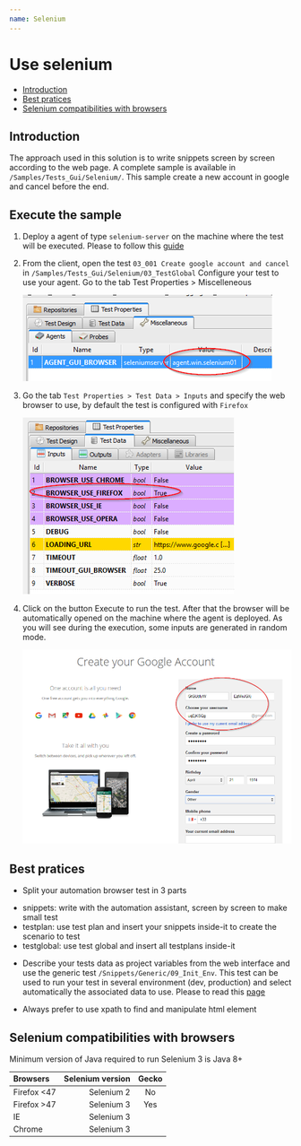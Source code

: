 ```yaml
---
name: Selenium
---
```


# Use selenium

* [Introduction](selenium#introduction)
* [Best pratices](selenium#best-pratices)
* [Selenium compatibilities with browsers](selenium#selenium-compatibilities-with-browsers)

## Introduction

The approach used in this solution is to write snippets screen by screen according to the web page.
A complete sample is available in `/Samples/Tests_Gui/Selenium/`. This sample create a new account in google and cancel before the end.

## Execute the sample

1. Deploy a agent of type `selenium-server` on the machine where the test will be executed. 
Please to follow this [guide](http://documentations.extensivetesting.org/docs/toolbox_deployment/first_connection)

2. From the client, open the test `03_001 Create google account and cancel` in `/Samples/Tests_Gui/Selenium/03_TestGlobal`
Configure your test to use your agent. Go to the tab Test Properties > Miscelleneous

    ![](/docs/images/selenium_agent.png)

3. Go the tab `Test Properties > Test Data > Inputs` and specify the web browser to use, by default the test is configured with `Firefox`

    ![](/docs/images/selenium_browser.png)

4. Click on the button Execute to run the test. After that the browser will be automatically opened on the machine where the agent is deployed.
As you will see during the execution, some inputs are generated in random mode.

    ![](/docs/images/selenium_random_data.png)


## Best pratices

* Split your automation browser test in 3 parts 
 - snippets:  write with the automation assistant, screen by screen to make small test 
 - testplan:  use test plan and insert your snippets inside-it to create the scenario to test
 - testglobal:  use test global and insert all testplans inside-it
 
* Describe your tests data as project variables from the web interface and use the generic test `/Snippets/Generic/09_Init_Env`. This test can be used to run your test in several environment (dev, production) and select automatically the associated data to use.
Please to read this [page](http://documentations.extensivetesting.org/docs/generic_use/init_env)

* Always prefer to use xpath to find and manipulate html element

## Selenium compatibilities with browsers

Minimum version of Java required to run Selenium 3 is Java 8+
 
|Browsers|Selenium version| Gecko|
|:---|---:|:---------:|
|Firefox <47 |Selenium 2|No|
|Firefox >47 |Selenium 3|Yes|
|IE|Selenium 3||
|Chrome|Selenium 3||
